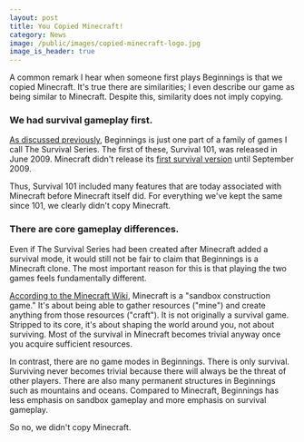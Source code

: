 ```yaml
---
layout: post
title: You Copied Minecraft!
category: News
image: /public/images/copied-minecraft-logo.jpg
image_is_header: true
---
```


A common remark I hear when someone first plays Beginnings is that we copied Minecraft. It's true there are similarities; I even describe our game as being similar to Minecraft. Despite this, similarity does not imply copying.

<!--more-->

### We had survival gameplay first.

[As discussed previously](/2019/01/22/history-beginnings/), Beginnings is just one part of a family of games I call The Survival Series. The first of these, Survival 101, was released in June 2009. Minecraft didn't release its [first survival version](https://minecraft.gamepedia.com/Survival_Test) until September 2009.

Thus, Survival 101 included many features that are today associated with Minecraft before Minecraft itself did. For everything we've kept the same since 101, we clearly didn't copy Minecraft.

### There are core gameplay differences.

Even if The Survival Series had been created after Minecraft added a survival mode, it would still not be fair to claim that Beginnings is a Minecraft clone. The most important reason for this is that playing the two games feels fundamentally different.

[According to the Minecraft Wiki](https://minecraft.gamepedia.com/Minecraft_Wiki), Minecraft is a "sandbox construction game." It's about being able to gather resources ("mine") and create anything from those resources ("craft"). It is not originally a survival game. Stripped to its core, it's about shaping the world around you, not about surviving. Most of the survival in Minecraft becomes trivial anyway once you acquire sufficient resources.

In contrast, there are no game modes in Beginnings. There is only survival. Surviving never becomes trivial because there will always be the threat of other players. There are also many permanent structures in Beginnings such as mountains and oceans. Compared to Minecraft, Beginnings has less emphasis on sandbox gameplay and more emphasis on survival gameplay.

So no, we didn't copy Minecraft.